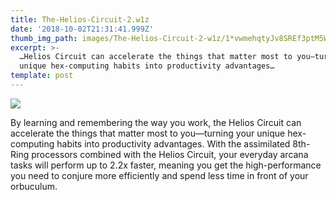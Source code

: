 ```yaml
---
title: The-Helios-Circuit-2.w1z
date: '2018-10-02T21:31:41.999Z'
thumb_img_path: images/The-Helios-Circuit-2-w1z/1*vwmehqtyJv8SREf3ptM5WQ.jpeg
excerpt: >-
  …Helios Circuit can accelerate the things that matter most to you—turning your
  unique hex-computing habits into productivity advantages…
template: post
---
```

![](/images/The-Helios-Circuit-2-w1z/1*vwmehqtyJv8SREf3ptM5WQ.jpeg)

By learning and remembering the way you work, the Helios Circuit can accelerate the things that matter most to you—turning your unique hex-computing habits into productivity advantages. With the assimilated 8th-Ring processors combined with the Helios Circuit, your everyday arcana tasks will perform up to 2.2x faster, meaning you get the high-performance you need to conjure more efficiently and spend less time in front of your orbuculum.
